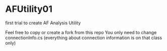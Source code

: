 # AFUtility01
 first trial to create AF Analysis Utility

Feel free to copy or create a fork from this repo
You only need to change connectionInfo.cs (everything about connection information is on that class only)

